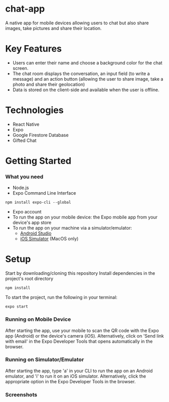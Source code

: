 # chat-app
A native app for mobile devices allowing users to chat but also share images, take pictures and share their location.

# Key Features
- Users can enter their name and choose a background color for the chat screen.
- The chat room displays the conversation, an input field (to write a message) and an action button (allowing the user to share image, take a photo and share their geolocation)
- Data is stored on the client-side and available when the user is offline.

# Technologies
- React Native
- Expo
- Google Firestore Database
- Gifted Chat

# Getting Started
### What you need
- Node.js
- Expo Command Line Interface
```
npm install expo-cli --global
```
- Expo account
- To run the app on your mobile device: the Expo mobile app from your device's app store
- To run the app on your machine via a simulator/emulator: 
     - [Android Studio](https://docs.expo.io/workflow/android-studio-emulator/)
     - [iOS Simulator](https://docs.expo.io/workflow/ios-simulator/) (MacOS only)

# Setup
Start by downloading/cloning this repository
Install dependencies in the project's root directory
```
npm install
```
To start the project, run the following in your terminal:
```
expo start
```

### Running on Mobile Device
After starting the app, use your mobile to scan the QR code with the Expo app (Android) or the device's camera (iOS). Alternatively, click on 'Send link with email' in the Expo Developer Tools that opens automatically in the browser.

### Running on Simulator/Emulator
After starting the app, type 'a' in your CLI to run the app on an Android emulator, and 'i' to run it on an iOS simulator. Alternatively, click the appropriate option in the Expo Developer Tools in the browser.

### Screenshots
